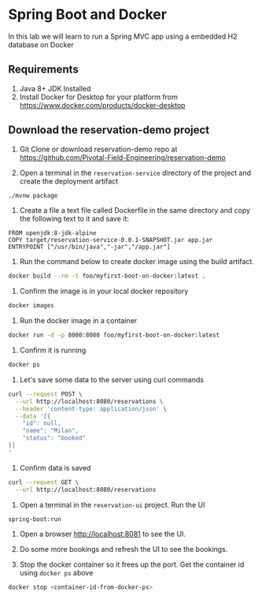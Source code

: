 # Spring Boot and Docker
In this lab we will learn to run a Spring MVC app using a embedded H2 database on Docker

## Requirements  
1. Java 8+ JDK Installed  
1. Install Docker for Desktop for your platform from <https://www.docker.com/products/docker-desktop>  


## Download the reservation-demo project

1. Git Clone or download reservation-demo repo at <https://github.com/Pivotal-Field-Engineering/reservation-demo>

1. Open a terminal in the `reservation-service` directory of the project and create the deployment artifact
```bash
./mvnw package
```
1. Create a file a text file called Dockerfile in the same directory and copy the following text to it and save it:
```
FROM openjdk:8-jdk-alpine
COPY target/reservation-service-0.0.1-SNAPSHOT.jar app.jar
ENTRYPOINT ["/usr/bin/java","-jar","/app.jar"]
```
1. Run the command below to create docker image using the build artifact.
```bash
docker build --rm -t foo/myfirst-boot-on-docker:latest .
```
1. Confirm the image is in your local docker repository
```bash
docker images
```
1. Run the docker image in a container
```bash
docker run -d -p 8080:8080 foo/myfirst-boot-on-docker:latest
```
1. Confirm it is running
```bash
docker ps
```
1. Let's save some data to the server using curl commands
```bash
curl --request POST \
  --url http://localhost:8080/reservations \
  --header 'content-type: application/json' \
  --data '[{
	"id": null,
	"name": "Milan",
	"status": "booked"
}]
'
```
1. Confirm data is saved
```bash
curl --request GET \
  --url http://localhost:8080/reservations
```
1. Open a terminal in the `reservation-ui` project. Run the UI
```bash
spring-boot:run
```
1. Open a browser <http://localhost:8081> to see the UI.   
1. Do some more bookings and refresh the UI to see the bookings.

1. Stop the docker container so it frees up the port. Get the container id using `docker ps` above   
```bash
docker stop <container-id-from-docker-ps>
```

